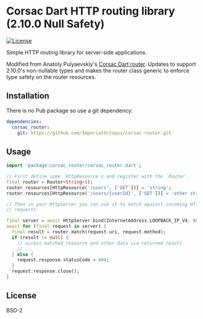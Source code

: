 # Corsac Dart HTTP routing library (2.10.0 Null Safety)

[![License](https://img.shields.io/badge/license-BSD--2-blue.svg?style=flat-square)](https://raw.githubusercontent.com/corsac-dart/router/master/LICENSE)

Simple HTTP routing library for server-side applications.

Modified from Anatoly Pulyaevskiy's [Corsac Dart router](https://github.com/corsac-dart/router). Updates to support 2.10.0's non-nullable types and makes the router class generic to enforce type safety on the router resources.

## Installation

There is no Pub package so use a git dependency:

```yaml
dependencies:
  corsac_router:
    git: https://github.com/ImperialOctopus/corsac-router.git
```

## Usage

```dart
import 'package:corsac_router/corsac_router.dart';

// First define some `HttpResource`s and register with the `Router`.
final router = Router<String>();
router.resources[HttpResource('/users', ['GET'])] = 'string';
router.resources[HttpResource('/users/{userId}', ['GET'])] = 'other string';

// Then in your HttpServer you can use it to match against incoming HTTP
// requests.

final server = await HttpServer.bind(InternetAddress.LOOPBACK_IP_V4, 8080);
await for (final request in server) {
  final result = router.match(request.uri, request.method);
  if (result != null) {
    // access matched resource and other data via returned result
    // ...
  } else {
    request.response.statusCode = 404;
  }
  request.response.close();
}
```

## License

BSD-2
